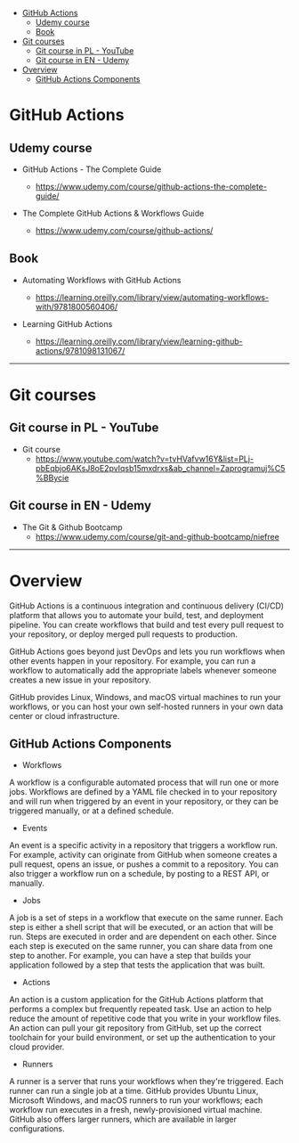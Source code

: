 <!-- TOC -->

- [GitHub Actions](#github-actions)
  - [Udemy course](#udemy-course)
  - [Book](#book)
- [Git courses](#git-courses)
  - [Git course in PL - YouTube](#git-course-in-pl---youtube)
  - [Git course in EN - Udemy](#git-course-in-en---udemy)
- [Overview](#overview)
  - [GitHub Actions Components](#github-actions-components)

<!-- /TOC -->

# GitHub Actions

## Udemy course

- GitHub Actions - The Complete Guide
  - https://www.udemy.com/course/github-actions-the-complete-guide/

- The Complete GitHub Actions & Workflows Guide
  - https://www.udemy.com/course/github-actions/

## Book

- Automating Workflows with GitHub Actions

  - https://learning.oreilly.com/library/view/automating-workflows-with/9781800560406/

- Learning GitHub Actions
  - https://learning.oreilly.com/library/view/learning-github-actions/9781098131067/

---

# Git courses

## Git course in PL - YouTube

- Git course
  - https://www.youtube.com/watch?v=tvHVafvw16Y&list=PLj-pbEqbjo6AKsJ8oE2pvIqsb15mxdrxs&ab_channel=Zaprogramuj%C5%BBycie

## Git course in EN - Udemy

- The Git & Github Bootcamp
  - https://www.udemy.com/course/git-and-github-bootcamp/niefree

---

# Overview

GitHub Actions is a continuous integration and continuous delivery (CI/CD) platform that allows you to automate your build, test, and deployment pipeline. You can create workflows that build and test every pull request to your repository, or deploy merged pull requests to production.

GitHub Actions goes beyond just DevOps and lets you run workflows when other events happen in your repository. For example, you can run a workflow to automatically add the appropriate labels whenever someone creates a new issue in your repository.

GitHub provides Linux, Windows, and macOS virtual machines to run your workflows, or you can host your own self-hosted runners in your own data center or cloud infrastructure.

## GitHub Actions Components

- Workflows

A workflow is a configurable automated process that will run one or more jobs. Workflows are defined by a YAML file checked in to your repository and will run when triggered by an event in your repository, or they can be triggered manually, or at a defined schedule.

- Events

An event is a specific activity in a repository that triggers a workflow run. For example, activity can originate from GitHub when someone creates a pull request, opens an issue, or pushes a commit to a repository. You can also trigger a workflow run on a schedule, by posting to a REST API, or manually.

- Jobs

A job is a set of steps in a workflow that execute on the same runner. Each step is either a shell script that will be executed, or an action that will be run. Steps are executed in order and are dependent on each other. Since each step is executed on the same runner, you can share data from one step to another. For example, you can have a step that builds your application followed by a step that tests the application that was built.

- Actions

An action is a custom application for the GitHub Actions platform that performs a complex but frequently repeated task. Use an action to help reduce the amount of repetitive code that you write in your workflow files. An action can pull your git repository from GitHub, set up the correct toolchain for your build environment, or set up the authentication to your cloud provider.

- Runners

A runner is a server that runs your workflows when they're triggered. Each runner can run a single job at a time. GitHub provides Ubuntu Linux, Microsoft Windows, and macOS runners to run your workflows; each workflow run executes in a fresh, newly-provisioned virtual machine. GitHub also offers larger runners, which are available in larger configurations.
